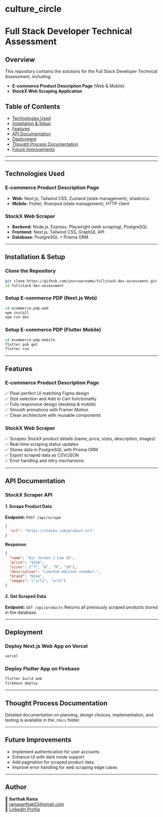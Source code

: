 # culture_circle


# Full Stack Developer Technical Assessment

## Overview
This repository contains the solutions for the Full Stack Developer Technical Assessment, including:
- **E-commerce Product Description Page** (Web & Mobile)
- **StockX Web Scraping Application**

## Table of Contents
- [Technologies Used](#technologies-used)
- [Installation & Setup](#installation--setup)
- [Features](#features)
- [API Documentation](#api-documentation)
- [Deployment](#deployment)
- [Thought Process Documentation](#thought-process-documentation)
- [Future Improvements](#future-improvements)

---
---

## Technologies Used

### **E-commerce Product Description Page**
- **Web:** Next.js, Tailwind CSS, Zustand (state management), shadcn/ui
- **Mobile:** Flutter, Riverpod (state management), HTTP client

### **StockX Web Scraper**
- **Backend:** Node.js, Express, Playwright (web scraping), PostgreSQL
- **Frontend:** Next.js, Tailwind CSS, GraphQL API
- **Database:** PostgreSQL + Prisma ORM

---

## Installation & Setup

### **Clone the Repository**
```sh
git clone https://github.com/yourusername/fullstack-dev-assessment.git
cd fullstack-dev-assessment
```

### **Setup E-commerce PDP (Next.js Web)**
```sh
cd ecommerce-pdp-web
npm install
npm run dev
```

### **Setup E-commerce PDP (Flutter Mobile)**
```sh
cd ecommerce-pdp-mobile
flutter pub get
flutter run
```

---

## Features

### **E-commerce Product Description Page**
✅ Pixel-perfect UI matching Figma design  
✅ Size selection and Add to Cart functionality  
✅ Fully responsive design (desktop & mobile)  
✅ Smooth animations with Framer Motion  
✅ Clean architecture with reusable components  

### **StockX Web Scraper**
✅ Scrapes StockX product details (name, price, sizes, description, images)  
✅ Real-time scraping status updates  
✅ Stores data in PostgreSQL with Prisma ORM  
✅ Export scraped data as CSV/JSON  
✅ Error handling and retry mechanisms  

---

## API Documentation

### **StockX Scraper API**
#### **1. Scrape Product Data**
**Endpoint:** `POST /api/scrape`
```json
{
  "url": "https://stockx.com/product-url"
}
```
**Response:**
```json
{
  "name": "Air Jordan 1 Low SE",
  "price": "$150",
  "sizes": ["7", "8", "9", "10"],
  "description": "Limited edition sneaker.",
  "brand": "Nike",
  "images": ["url1", "url2"]
}
```

#### **2. Get Scraped Data**
**Endpoint:** `GET /api/products`
Returns all previously scraped products stored in the database.

---

## Deployment

### **Deploy Next.js Web App on Vercel**
```sh
vercel
```

### **Deploy Flutter App on Firebase**
```sh
flutter build web
firebase deploy
```
---

## Thought Process Documentation
Detailed documentation on planning, design choices, implementation, and testing is available in the `/docs` folder.

---

## Future Improvements
- Implement authentication for user accounts
- Enhance UI with dark mode support
- Add pagination for scraped product data
- Improve error handling for web scraping edge cases

---

## Author
👤 **Sarthak Raina**  
📧 [rainasarthak03@gmail.com](mailto:rainasarthak03@gmail.com)  
🔗 [LinkedIn Profile](https://linkedin.com/in/sarthak-raina-099856236/)
